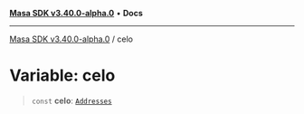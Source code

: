 [**Masa SDK v3.40.0-alpha.0**](../README.md) • **Docs**

***

[Masa SDK v3.40.0-alpha.0](../globals.md) / celo

# Variable: celo

> `const` **celo**: [`Addresses`](../interfaces/Addresses.md)
